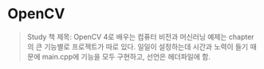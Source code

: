 # OpenCV
> Study
> 책 제목: OpenCV 4로 배우는 컴퓨터 비전과 머신러닝
> 예제는 chapter의 큰 기능별로 프로젝트가 따로 있다.
> 일일이 설정하는데 시간과 노력이 들기 때문에
> main.cpp에 기능을 모두 구현하고, 선언은 헤더파일에 함.
